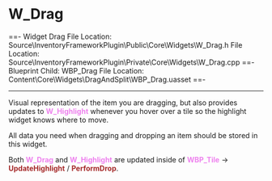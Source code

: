 # W_Drag

==- Widget Drag
File Location: Source\InventoryFrameworkPlugin\Public\Core\Widgets\W_Drag.h
File Location: Source\InventoryFrameworkPlugin\Private\Core\Widgets\W_Drag.cpp
==- Blueprint Child: WBP_Drag
File Location: Content\Core\Widgets\DragAndSplit\WBP_Drag.uasset
==-

---

Visual representation of the item you are dragging, but also provides updates to <span style="color:violet">**W_Highlight**</span> whenever you hover over a tile so the highlight widget knows where to move.

All data you need when dragging and dropping an item should be stored in this widget.

Both <span style="color:violet">**W_Drag**</span> and <span style="color:violet">**W_Highlight**</span> are updated inside of <span style="color:violet">**WBP_Tile**</span> -> <span style="color:brown">**UpdateHighlight**</span> / <span style="color:brown">**PerformDrop**</span>.